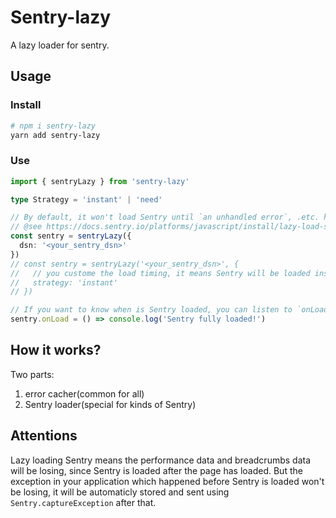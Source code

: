 # Sentry-lazy

A lazy loader for sentry.

## Usage

### Install

```bash
# npm i sentry-lazy
yarn add sentry-lazy
```

### Use

```typescript
import { sentryLazy } from 'sentry-lazy'

type Strategy = 'instant' | 'need'

// By default, it won't load Sentry until `an unhandled error`, .etc. happen
// @see https://docs.sentry.io/platforms/javascript/install/lazy-load-sentry/#load-timing
const sentry = sentryLazy({
  dsn: '<your_sentry_dsn>'
})
// const sentry = sentryLazy('<your_sentry_dsn>', {
//   // you custome the load timing, it means Sentry will be loaded instantly after this line.
//   strategy: 'instant'
// })

// If you want to know when is Sentry loaded, you can listen to `onLoad`
sentry.onLoad = () => console.log('Sentry fully loaded!')
```

## How it works?

Two parts:
  1. error cacher(common for all)
  2. Sentry loader(special for kinds of Sentry)

## Attentions

Lazy loading Sentry means the performance data and breadcrumbs data will be losing, since Sentry is loaded after the page has loaded. But the exception in your application which happened before Sentry is loaded won't be losing, it will be automaticly stored and sent using `Sentry.captureException` after that.
